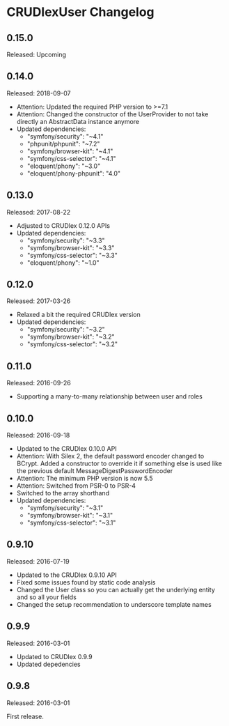 CRUDlexUser Changelog
=====================

## 0.15.0
Released: Upcoming

## 0.14.0
Released: 2018-09-07
- Attention: Updated the required PHP version to >=7.1
- Attention: Changed the constructor of the UserProvider to not take directly an AbstractData instance anymore
- Updated dependencies:
    - "symfony/security": "~4.1"
    - "phpunit/phpunit": "~7.2"
    - "symfony/browser-kit": "~4.1"
    - "symfony/css-selector": "~4.1"
    - "eloquent/phony": "~3.0"
    - "eloquent/phony-phpunit": "4.0"

## 0.13.0
Released: 2017-08-22
- Adjusted to CRUDlex 0.12.0 APIs
- Updated dependencies:
	- "symfony/security": "~3.3"
	- "symfony/browser-kit": "~3.3"
	- "symfony/css-selector": "~3.3"
    - "eloquent/phony": "~1.0"

## 0.12.0
Released: 2017-03-26
- Relaxed a bit the required CRUDlex version
- Updated dependencies:
	- "symfony/security": "~3.2"
	- "symfony/browser-kit": "~3.2"
	- "symfony/css-selector": "~3.2"

## 0.11.0
Released: 2016-09-26
- Supporting a many-to-many relationship between user and roles

## 0.10.0
Released: 2016-09-18
- Updated to the CRUDlex 0.10.0 API
- Attention: With Silex 2, the default password encoder changed to BCrypt. Added a constructor to override it if something else is used like the previous default MessageDigestPasswordEncoder
- Attention: The minimum PHP version is now 5.5
- Attention: Switched from PSR-0 to PSR-4
- Switched to the array shorthand
- Updated dependencies:
	- "symfony/security": "~3.1"
	- "symfony/browser-kit": "~3.1"
	- "symfony/css-selector": "~3.1"

## 0.9.10
Released: 2016-07-19
- Updated to the CRUDlex 0.9.10 API
- Fixed some issues found by static code analysis
- Changed the User class so you can actually get the underlying entity and so all your fields
- Changed the setup recommendation to underscore template names

## 0.9.9
Released: 2016-03-01
- Updated to CRUDlex 0.9.9
- Updated depedencies

## 0.9.8
Released: 2016-03-01

First release.
